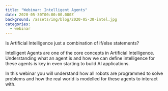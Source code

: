 ```yaml
---
title: "Webinar: Intelligent Agents"
date: 2020-05-30T00:00:00.000Z
background: /assets/img/blog/2020-05-30-intel.jpg
categories:
  - webinar
---
```

Is Artificial Intelligence just a combination of if/else statements?

Intelligent Agents are one of the core concepts in Artificial Intelligence. Understanding what an agent is and how we can define intelligence for these agents is key in even starting to build AI applications.



In this webinar you will understand how all robots are programmed to solve problems and how the real world is modelled for these agents to interact with.